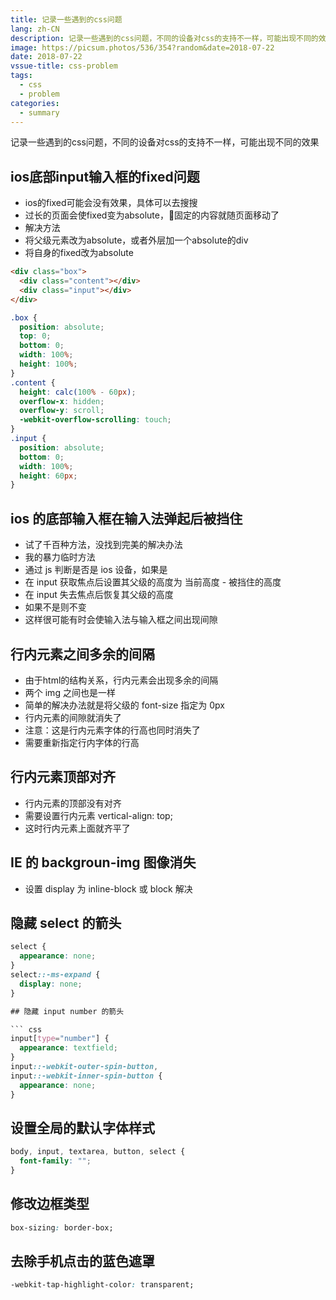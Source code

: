```yaml
---
title: 记录一些遇到的css问题
lang: zh-CN
description: 记录一些遇到的css问题，不同的设备对css的支持不一样，可能出现不同的效果
image: https://picsum.photos/536/354?random&date=2018-07-22
date: 2018-07-22
vssue-title: css-problem
tags:
  - css
  - problem
categories:
  - summary
--- 
```


记录一些遇到的css问题，不同的设备对css的支持不一样，可能出现不同的效果

<!-- more -->

## ios底部input输入框的fixed问题

- ios的fixed可能会没有效果，具体可以去搜搜
- 过长的页面会使fixed变为absolute，固定的内容就随页面移动了
- 解决方法
- 将父级元素改为absolute，或者外层加一个absolute的div
- 将自身的fixed改为absolute
``` html
<div class="box">
  <div class="content"></div>
  <div class="input"></div>
</div>
```
``` css
.box {
  position: absolute;
  top: 0;
  bottom: 0;
  width: 100%;
  height: 100%;
}
.content {
  height: calc(100% - 60px);
  overflow-x: hidden;
  overflow-y: scroll;
  -webkit-overflow-scrolling: touch;
}
.input {
  position: absolute;
  bottom: 0;
  width: 100%;
  height: 60px;
}
```

## ios 的底部输入框在输入法弹起后被挡住

- 试了千百种方法，没找到完美的解决办法
- 我的暴力临时方法
- 通过 js 判断是否是 ios 设备，如果是
- 在 input 获取焦点后设置其父级的高度为 当前高度 - 被挡住的高度
- 在 input 失去焦点后恢复其父级的高度
- 如果不是则不变
- 这样很可能有时会使输入法与输入框之间出现间隙

## 行内元素之间多余的间隔

- 由于html的结构关系，行内元素会出现多余的间隔
- 两个 img 之间也是一样
- 简单的解决办法就是将父级的 font-size 指定为 0px
- 行内元素的间隙就消失了
- 注意：这是行内元素字体的行高也同时消失了
- 需要重新指定行内字体的行高

## 行内元素顶部对齐

- 行内元素的顶部没有对齐
- 需要设置行内元素 vertical-align: top;
- 这时行内元素上面就齐平了


## IE 的 backgroun-img 图像消失

- 设置 display 为 inline-block 或 block 解决

## 隐藏 select 的箭头

``` css
select {
  appearance: none;
}
select::-ms-expand { 
  display: none;
}

## 隐藏 input number 的箭头

``` css
input[type="number"] {
  appearance: textfield;
}
input::-webkit-outer-spin-button,
input::-webkit-inner-spin-button {
  appearance: none;
}
```

## 设置全局的默认字体样式

``` css
body, input, textarea, button, select {
  font-family: "";
}
```

## 修改边框类型

``` css
box-sizing: border-box;
```

## 去除手机点击的蓝色遮罩

``` css
-webkit-tap-highlight-color: transparent;
```
